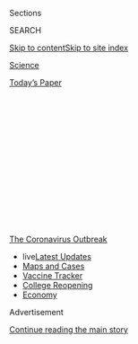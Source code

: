 <div id="app">

<div>

<div>

<div>

<div class="NYTAppHideMasthead css-1q2w90k e1suatyy0">

<div class="section css-ui9rw0 e1suatyy2">

<div class="css-eph4ug er09x8g0">

<div class="css-6n7j50">

</div>

<span class="css-1dv1kvn">Sections</span>

<div class="css-10488qs">

<span class="css-1dv1kvn">SEARCH</span>

</div>

[Skip to content](#site-content)[Skip to site
index](#site-index)

</div>

<div id="masthead-section-label" class="css-1wr3we4 eaxe0e00">

[Science](https://www.nytimes.com/section/science)

</div>

<div class="css-10698na e1huz5gh0">

</div>

</div>

<div id="masthead-bar-one" class="section hasLinks css-15hmgas e1csuq9d3">

<div class="css-uqyvli e1csuq9d0">

</div>

<div class="css-1uqjmks e1csuq9d1">

</div>

<div class="css-9e9ivx">

[](https://myaccount.nytimes.com/auth/login?response_type=cookie&client_id=vi)

</div>

<div class="css-1bvtpon e1csuq9d2">

[Today’s
Paper](https://www.nytimes.com/section/todayspaper)

</div>

</div>

</div>

</div>

<div data-aria-hidden="false">

<div id="site-content" data-role="main">

<div>

<div class="css-1aor85t" style="opacity:0.000000001;z-index:-1;visibility:hidden">

<div class="css-1hqnpie">

<div class="css-epjblv">

<span class="css-17xtcya">[Science](/section/science)</span><span class="css-x15j1o">|</span><span class="css-fwqvlz">How
to Think Like an
Epidemiologist</span>

</div>

<div class="css-k008qs">

<div class="css-1iwv8en">

<span class="css-18z7m18"></span>

<div>

</div>

</div>

<span class="css-1n6z4y">https://nyti.ms/31hdb5h</span>

<div class="css-1705lsu">

<div class="css-4xjgmj">

<div class="css-4skfbu" data-role="toolbar" data-aria-label="Social Media Share buttons, Save button, and Comments Panel with current comment count" data-testid="share-tools">

  - 
  - 
  - 
  - 
    
    <div class="css-6n7j50">
    
    </div>

  - 
  - 

</div>

</div>

</div>

</div>

</div>

</div>

<div id="NYT_TOP_BANNER_REGION" class="css-13pd83m">

<div>

<div id="styln-prism-menu-1592847958612" class="section interactive-content interactive-size-medium css-1edisqu">

<div class="css-17ih8de interactive-body">

<div id="scroll-container" class="css-1gj85ro">

[<span class="styln-title-wrap"><span class="css-1pje3qr">The
Coronavirus</span><span class="css-1pje3qr">
Outbreak</span></span>](https://www.nytimes.com/news-event/coronavirus?action=click&pgtype=Article&state=default&region=TOP_BANNER&context=storylines_menu)

  - <span class="css-kqxiym" data-emphasize="true">live</span>[Latest
    Updates](https://www.nytimes.com/2020/08/04/world/coronavirus-cases.html?action=click&pgtype=Article&state=default&region=TOP_BANNER&context=storylines_menu)
  - [Maps and
    Cases](https://www.nytimes.com/interactive/2020/us/coronavirus-us-cases.html?action=click&pgtype=Article&state=default&region=TOP_BANNER&context=storylines_menu)
  - [Vaccine
    Tracker](https://www.nytimes.com/interactive/2020/science/coronavirus-vaccine-tracker.html?action=click&pgtype=Article&state=default&region=TOP_BANNER&context=storylines_menu)
  - [College
    Reopening](https://www.nytimes.com/2020/08/02/us/covid-college-reopening.html?action=click&pgtype=Article&state=default&region=TOP_BANNER&context=storylines_menu)
  - [Economy](https://www.nytimes.com/live/2020/08/04/business/stock-market-today-coronavirus?action=click&pgtype=Article&state=default&region=TOP_BANNER&context=storylines_menu)

</div>

</div>

</div>

</div>

</div>

<div id="top-wrapper" class="css-1sy8kpn">

<div id="top-slug" class="css-l9onyx">

Advertisement

</div>

[Continue reading the main
story](#after-top)

<div class="ad top-wrapper" style="text-align:center;height:100%;display:block;min-height:250px">

<div id="top" class="place-ad" data-position="top" data-size-key="top">

</div>

</div>

<div id="after-top">

</div>

</div>

<div>

<div id="sponsor-wrapper" class="css-1hyfx7x">

<div id="sponsor-slug" class="css-19vbshk">

Supported by

</div>

[Continue reading the main
story](#after-sponsor)

<div id="sponsor" class="ad sponsor-wrapper" style="text-align:center;height:100%;display:block">

</div>

<div id="after-sponsor">

</div>

</div>

<div class="css-186x18t">

</div>

<div class="css-1vkm6nb ehdk2mb0">

# How to Think Like an Epidemiologist

</div>

Don’t worry, a little Bayesian analysis won’t hurt
you.

<div class="css-79elbk" data-testid="photoviewer-wrapper">

<div class="css-z3e15g" data-testid="photoviewer-wrapper-hidden">

</div>

<div class="css-1a48zt4 ehw59r15" data-testid="photoviewer-children">

![<span class="css-cnj6d5 e1z0qqy90" itemprop="copyrightHolder"><span class="css-1ly73wi e1tej78p0">Credit...</span><span><span>James
Steinberg</span></span></span>](https://static01.nyt.com/images/2020/08/04/science/04BAYES-illo/04BAYES-illo-articleLarge.jpg?quality=75&auto=webp&disable=upscale)

</div>

</div>

<div class="css-18e8msd">

<div class="css-vp77d3 epjyd6m0">

<div class="css-1baulvz">

By <span class="css-1baulvz last-byline" itemprop="name">Siobhan
Roberts</span>

</div>

</div>

  - 
    
    <div class="css-ld3wwf e16638kd2">
    
    Aug. 4,
    2020
    
    </div>

  - 
    
    <div class="css-4xjgmj">
    
    <div class="css-d8bdto" data-role="toolbar" data-aria-label="Social Media Share buttons, Save button, and Comments Panel with current comment count" data-testid="share-tools">
    
      - 
      - 
      - 
      - 
        
        <div class="css-6n7j50">
        
        </div>
    
      - 
      - 
    
    </div>
    
    </div>

</div>

</div>

<div class="section meteredContent css-1r7ky0e" name="articleBody" itemprop="articleBody">

<div class="css-1fanzo5 StoryBodyCompanionColumn">

<div class="css-53u6y8">

There is a statistician’s rejoinder — sometimes offered as wry
criticism, sometimes as honest advice — that could hardly be a better
motto for our times: “Update your priors\!”

In stats lingo, “priors” are your prior knowledge and beliefs,
inevitably fuzzy and uncertain, before seeing evidence. Evidence prompts
an updating; and then more evidence prompts further updating, so forth
and so on. This iterative process hones greater certainty and generates
a coherent accumulation of knowledge.

In the early pandemic era, for instance, airborne transmission of
Covid-19 was not considered likely, but in early July the World Health
Organization, with mounting scientific evidence,
[conceded](https://www.nytimes.com/2020/07/30/opinion/coronavirus-aerosols.html?surface=most-popular&fellback=false&req_id=877412152&algo=top_conversion&imp_id=115726583&action=click&module=Most%20Popular&pgtype=Homepage)
that it is a factor, especially indoors. The W.H.O. updated its priors,
and changed its advice.

This is the heart of Bayesian analysis, named after Thomas Bayes, an
18th-century Presbyterian minister who did math on the side. It captures
uncertainty in terms of probability: Bayes’s theorem, or rule, is a
device for rationally updating your prior beliefs and uncertainties
based on observed evidence.

</div>

</div>

<div class="css-1fanzo5 StoryBodyCompanionColumn">

<div class="css-53u6y8">

Reverend Bayes set out his ideas in “An Essay Toward Solving a Problem
in the Doctrine of Chances,” published posthumously in 1763; it was
refined by the preacher and mathematician Richard Price and included
[Bayes’s
theorem](https://www.nytimes.com/2011/08/07/books/review/the-theory-that-would-not-die-by-sharon-bertsch-mcgrayne-book-review.html?searchResultPosition=7).
A couple of centuries later, Bayesian frameworks and methods, powered by
computation, are at the heart of various models in epidemiology and
other scientific fields

As Marc Lipsitch, an infectious disease epidemiologist at Harvard,
[noted on
Twitter](https://twitter.com/mlipsitch/status/1257858402186940421),
Bayesian reasoning comes awfully close to his working definition of
rationality. “As we learn more, our
[beliefs](https://twitter.com/CT_Bergstrom/status/1276742731948158976)
should change,” Dr. Lipsitch said in an interview. “One extreme is to
decide what you think and be impervious to new information. Another
extreme is to over-privilege the last thing you learned. In rough terms,
Bayesian reasoning is a principled way to integrate what you previously
thought with what you have learned and come to a conclusion that
incorporates them both, giving them appropriate weights.”

With a new disease like Covid-19 and all the uncertainties it brings,
there is intense interest in nailing down the parameters for models:
What is the basic reproduction number, the rate at which new cases
arise? How deadly is it? What is the infection fatality rate, the
proportion of people with the virus that it kills?

But there is little point in trying to establish fixed numbers, said
Natalie Dean, an assistant professor of biostatistics at the University
of Florida.

“We should be less focused on finding the single ‘truth’ and more
focused on establishing a reasonable range, recognizing that the true
value may vary across populations,” Dr. Dean said. “Bayesian analyses
allow us to include this variability in a clear way, and then propagate
this uncertainty through the model.”

</div>

</div>

<div class="css-1fanzo5 StoryBodyCompanionColumn">

<div class="css-53u6y8">

A textbook application of Bayes’s theorem is serology testing for
Covid-19, which looks for the presence of antibodies to the virus. All
tests are imperfect, and the accuracy of an antibody test turns on many
factors including,
[critically](https://www.scientificamerican.com/article/coronavirus-antibody-tests-have-a-mathematical-pitfall/),
the rarity or prevalence of the
disease.

<div id="NYT_MAIN_CONTENT_1_REGION" class="css-9tf9ac">

<div>

<div id="styln-covid-updates-world" class="section interactive-content interactive-size-medium css-1ftcdic">

<div class="css-17ih8de interactive-body">

<div id="styln-briefing-block" data-asset-id="QXJ0aWNsZTpueXQ6Ly9hcnRpY2xlLzNhNGMwYWI5LWIwY2QtNWQwOS1hZTgwLTdjMGU3ZTA1OWQ2OA==">

<div class="briefing-block-header-section">

# [Latest Updates: Global Coronavirus Outbreak](https://www.nytimes.com/2020/08/04/world/coronavirus-cases.html?action=click&pgtype=Article&state=default&region=MAIN_CONTENT_1&context=storylines_live_updates)

<div class="briefing-block-ts">

Updated 2020-08-05T07:58:24.076Z

</div>

</div>

  - [As talks drag on, McConnell signals openness to jobless aid
    extension, and negotiators agree on a
    deadline.](https://www.nytimes.com/2020/08/04/world/coronavirus-cases.html?action=click&pgtype=Article&state=default&region=MAIN_CONTENT_1&context=storylines_live_updates#link-762df92)
  - [Novavax sees encouraging results from two studies of its
    experimental
    vaccine.](https://www.nytimes.com/2020/08/04/world/coronavirus-cases.html?action=click&pgtype=Article&state=default&region=MAIN_CONTENT_1&context=storylines_live_updates#link-1228a480)
  - [Mississippians must now wear masks in public, governor
    says.](https://www.nytimes.com/2020/08/04/world/coronavirus-cases.html?action=click&pgtype=Article&state=default&region=MAIN_CONTENT_1&context=storylines_live_updates#link-794484ed)

<div class="briefing-block-footer">

<div class="briefing-block-footer-meta">

[See more
updates](https://www.nytimes.com/2020/08/04/world/coronavirus-cases.html?action=click&pgtype=Article&state=default&region=MAIN_CONTENT_1&context=storylines_live_updates)

</div>

<div class="briefing-block-briefinglinks">

<span>More live coverage:</span>
[Markets](https://www.nytimes.com/live/2020/08/04/business/stock-market-today-coronavirus?action=click&pgtype=Article&state=default&region=MAIN_CONTENT_1&context=storylines_live_updates)

</div>

</div>

</div>

</div>

</div>

</div>

</div>

The first SARS-CoV-2 antibody test approved by the F.D.A., in April,
seemed to be wrong as often as it was right. With Bayes’s theorem, you
can calculate what you really want to know: the probability that the
test result is correct. As one
[commenter](https://twitter.com/Riderius/status/1246172832071135236) on
Twitter put it: “Understanding Bayes’s theorem is a matter of life and
death right now.”

## The logic of uncertainty

Joseph Blitzstein, a statistician at Harvard, delves into the utility of
Bayesian analysis in his popular course “[Statistics 110:
Probability](https://www.youtube.com/playlist?list=PL2SOU6wwxB0uwwH80KTQ6ht66KWxbzTIo).”
For a primer, in lecture one, he says: “Math is the logic of certainty,
and statistics is the logic of uncertainty. Everyone has uncertainty. If
you have 100 percent certainty about everything, there is something
wrong with you.”

By the end of lecture four, he arrives at Bayes’s theorem — his favorite
theorem because it is mathematically simple yet conceptually powerful.

“Literally, the proof is just one line of algebra,” Dr. Blitzstein said.
The theorem essentially reduces to a fraction; it expresses the
probability P of some event A happening given the occurrence of another
event
B.

</div>

</div>

<div class="css-79elbk" data-testid="photoviewer-wrapper">

<div class="css-z3e15g" data-testid="photoviewer-wrapper-hidden">

</div>

<div class="css-1a48zt4 ehw59r15" data-testid="photoviewer-children">

![](https://static01.nyt.com/images/2020/08/04/science/04SCI-BAYES-equation1/04SCI-BAYES-equation1-articleLarge-v3.jpg?quality=75&auto=webp&disable=upscale)

</div>

</div>

<div class="css-1fanzo5 StoryBodyCompanionColumn">

<div class="css-53u6y8">

“Naïvely, you would think, How much could you get from that?” Dr.
Blitzstein said. “It turns out to have incredibly deep consequences and
to be applicable to just about every field of inquiry” — from finance
and genetics to political science and historical studies. The Bayesian
approach is applied in [analyzing racial disparities in
policing](https://www.nature.com/articles/s41562-020-0858-1) (in the
assessment of officer decisions to search drivers during a traffic stop)
and [search-and-rescue
operations](https://www.nytimes.com/2014/09/30/science/the-odds-continually-updated.html)
(the search area narrows as new data is added). Cognitive scientists
ask, ‘Is the brain Bayesian?’ Philosophers of science posit that science
as a whole is a Bayesian process — as is common sense.

</div>

</div>

<div class="css-1fanzo5 StoryBodyCompanionColumn">

<div class="css-53u6y8">

Take diagnostic testing. In this scenario, the setup of Bayes’s theorem
might use events labeled “T” for a positive test result — and “C” for
the presence of Covid-19
antibodies:

</div>

</div>

<div class="css-79elbk" data-testid="photoviewer-wrapper">

<div class="css-z3e15g" data-testid="photoviewer-wrapper-hidden">

</div>

<div class="css-1a48zt4 ehw59r15" data-testid="photoviewer-children">

<div class="css-1xdhyk6 erfvjey0">

<span class="css-1ly73wi e1tej78p0">Image</span>

<div class="css-zjzyr8">

<div data-testid="lazyimage-container" style="height:85.71111111111111px">

</div>

</div>

</div>

</div>

</div>

<div class="css-1fanzo5 StoryBodyCompanionColumn">

<div class="css-53u6y8">

Now suppose the prevalence of cases is 10 percent (that was so in [New
York City in the
spring](https://dash.harvard.edu/bitstream/handle/1/42665370/Kissler_etal_NYC_mobility.pdf?sequence=1&isAllowed=y)),
and you have a positive result from a test with accuracy of 87.5 percent
sensitivity and 97.5 percent specificity. Running numbers through the
Bayesian gears, the probability that the result is correct, and that you
do indeed have antibodies is 79.5%. Decent odds, [all things
considered](https://www.nytimes.com/2020/07/26/health/coronvirus-antibody-tests.html?searchResultPosition=1).
If you want more certainty, get a second opinion. And continue to be
cautious.

An international [collaboration](https://arxiv.org/abs/2007.13847) of
researchers, doctors and developers created another Bayesian strategy,
pairing the test result with a
[questionnaire](http://homecovidtests.org) to produce a better estimate
of whether the result might be a false negative or a false positive. The
tool, which has won two hackathons, collects contextual information: Did
you go to work during lockdown? What did you do to avoid catching
Covid-19? Has anyone in your household had Covid-19?

“It’s a little akin to having two ‘medical experts,’” said Claire
Donnat, who recently finished her Ph.D. in statistics at Stanford and
was part of the team. One expert has access to the patient’s symptoms
and background, the other to the test; the two diagnoses are combined to
produce a more precise score, and more reliable immunity estimates. The
priors are updated with an aggregation of information.

“As new information comes in, we update our priors all the time,” said
Susan Holmes, a Stanford statistician, via unstable internet from rural
Portugal, where she unexpectedly pandemicked for 105 days, while
visiting her
mother.

<div id="NYT_MAIN_CONTENT_3_REGION" class="css-9tf9ac">

<div>

<div id="styln-prism-freeform-1594220623585" class="section interactive-content interactive-size-medium css-1ftcdic">

<div class="css-17ih8de interactive-body">

<div id="prism-freeform-block-85410" class="css-19mumt8" data-role="complementary" data-storyline="The Coronavirus Outbreak" data-truncated="true" tabindex="0">

<div class="css-a8d9oz">

<div class="css-eb027h">

[](https://www.nytimes.com/news-event/coronavirus?action=click&pgtype=Article&state=default&region=MAIN_CONTENT_3&context=storylines_faq)

### The Coronavirus Outbreak ›

#### Frequently Asked Questions

Updated August 4, 2020

  - #### I have antibodies. Am I now immune?
    
      - As of right now,[that seems likely, for at least several
        months.](https://www.nytimes.com/2020/07/22/health/covid-antibodies-herd-immunity.html?action=click&pgtype=Article&state=default&region=MAIN_CONTENT_3&context=storylines_faq)
        There have been frightening accounts of people suffering what
        seems to be a second bout of Covid-19. But experts say these
        patients may have a drawn-out course of infection, with the
        virus taking a slow toll weeks to months after initial exposure.
        People infected with the coronavirus typically
        [produce](https://www.nature.com/articles/s41586-020-2456-9)
        immune molecules called antibodies, which are [protective
        proteins made in response to an
        infection](https://www.nytimes.com/2020/05/07/health/coronavirus-antibody-prevalence.html?action=click&pgtype=Article&state=default&region=MAIN_CONTENT_3&context=storylines_faq)[.
        These antibodies
        may](https://www.nytimes.com/2020/05/07/health/coronavirus-antibody-prevalence.html?action=click&pgtype=Article&state=default&region=MAIN_CONTENT_3&context=storylines_faq)
        last in the body [only two to three
        months](https://www.nature.com/articles/s41591-020-0965-6),
        which may seem worrisome, but that’s perfectly normal after an
        acute infection subsides, said Dr. Michael Mina, an immunologist
        at Harvard University. It may be possible to get the coronavirus
        again, but it’s highly unlikely that it would be possible in a
        short window of time from initial infection or make people
        sicker the second time.

  - #### I’m a small-business owner. Can I get relief?
    
      - The [stimulus bills enacted in
        March](https://www.nytimes.com/article/small-business-loans-stimulus-grants-freelancers-coronavirus.html?action=click&pgtype=Article&state=default&region=MAIN_CONTENT_3&context=storylines_faq)
        offer help for the millions of American small businesses. Those
        eligible for aid are businesses and nonprofit organizations with
        fewer than 500 workers, including sole proprietorships,
        independent contractors and freelancers. Some larger companies
        in some industries are also eligible. The help being offered,
        which is being managed by the Small Business Administration,
        includes the Paycheck Protection Program and the Economic Injury
        Disaster Loan program. But lots of folks have [not yet seen
        payouts.](https://www.nytimes.com/interactive/2020/05/07/business/small-business-loans-coronavirus.html?action=click&pgtype=Article&state=default&region=MAIN_CONTENT_3&context=storylines_faq)
        Even those who have received help are confused: The rules are
        draconian, and some are stuck sitting on [money they don’t know
        how to
        use.](https://www.nytimes.com/2020/05/02/business/economy/loans-coronavirus-small-business.html?action=click&pgtype=Article&state=default&region=MAIN_CONTENT_3&context=storylines_faq)
        Many small-business owners are getting less than they expected
        or [not hearing anything at
        all.](https://www.nytimes.com/2020/06/10/business/Small-business-loans-ppp.html?action=click&pgtype=Article&state=default&region=MAIN_CONTENT_3&context=storylines_faq)

  - #### What are my rights if I am worried about going back to work?
    
      - Employers have to provide [a safe
        workplace](https://www.osha.gov/SLTC/covid-19/standards.html)
        with policies that protect everyone equally. [And if one of your
        co-workers tests positive for the coronavirus, the
        C.D.C.](https://www.nytimes.com/article/coronavirus-money-unemployment.html?action=click&pgtype=Article&state=default&region=MAIN_CONTENT_3&context=storylines_faq)
        has said that [employers should tell their
        employees](https://www.cdc.gov/coronavirus/2019-ncov/community/guidance-business-response.html)
        -- without giving you the sick employee’s name -- that they may
        have been exposed to the virus.

  - #### Should I refinance my mortgage?
    
      - [It could be a good
        idea,](https://www.nytimes.com/article/coronavirus-money-unemployment.html?action=click&pgtype=Article&state=default&region=MAIN_CONTENT_3&context=storylines_faq)
        because mortgage rates have [never been
        lower.](https://www.nytimes.com/2020/07/16/business/mortgage-rates-below-3-percent.html?action=click&pgtype=Article&state=default&region=MAIN_CONTENT_3&context=storylines_faq)
        Refinancing requests have pushed mortgage applications to some
        of the highest levels since 2008, so be prepared to get in line.
        But defaults are also up, so if you’re thinking about buying a
        home, be aware that some lenders have tightened their standards.

  - #### What is school going to look like in September?
    
      - It is unlikely that many schools will return to a normal
        schedule this fall, requiring the grind of [online
        learning](https://www.nytimes.com/2020/06/05/us/coronavirus-education-lost-learning.html?action=click&pgtype=Article&state=default&region=MAIN_CONTENT_3&context=storylines_faq),
        [makeshift child
        care](https://www.nytimes.com/2020/05/29/us/coronavirus-child-care-centers.html?action=click&pgtype=Article&state=default&region=MAIN_CONTENT_3&context=storylines_faq)
        and [stunted
        workdays](https://www.nytimes.com/2020/06/03/business/economy/coronavirus-working-women.html?action=click&pgtype=Article&state=default&region=MAIN_CONTENT_3&context=storylines_faq)
        to continue. California’s two largest public school districts —
        Los Angeles and San Diego — said on July 13, that [instruction
        will be remote-only in the
        fall](https://www.nytimes.com/2020/07/13/us/lausd-san-diego-school-reopening.html?action=click&pgtype=Article&state=default&region=MAIN_CONTENT_3&context=storylines_faq),
        citing concerns that surging coronavirus infections in their
        areas pose too dire a risk for students and teachers. Together,
        the two districts enroll some 825,000 students. They are the
        largest in the country so far to abandon plans for even a
        partial physical return to classrooms when they reopen in
        August. For other districts, the solution won’t be an
        all-or-nothing approach. [Many
        systems](https://bioethics.jhu.edu/research-and-outreach/projects/eschool-initiative/school-policy-tracker/),
        including the nation’s largest, New York City, are devising
        [hybrid
        plans](https://www.nytimes.com/2020/06/26/us/coronavirus-schools-reopen-fall.html?action=click&pgtype=Article&state=default&region=MAIN_CONTENT_3&context=storylines_faq)
        that involve spending some days in classrooms and other days
        online. There’s no national policy on this yet, so check with
        your municipal school system regularly to see what is happening
        in your
community.

<div id="styln-survey-component-85410" class="styln-survey-component" data-surveyname="faq" data-surveystoryline="coronavirus">

</div>

</div>

<div class="css-6mllg9">

</div>

<div class="css-pmm6ed">

<span class="css-5gimkt"></span>

</div>

</div>

</div>

</div>

</div>

</div>

</div>

That was the base from which Dr. Holmes refined a [preprint
paper](https://arxiv.org/abs/2004.05272), co-authored with Dr. Donnat,
that provides another example of Bayesian analysis, broadly speaking.
Observing early research in March about how the pandemic might evolve,
they noticed that classic epidemiological models tend to use fixed
parameters, or constants, for the reproduction number — for instance,
with an R0 of 2.0.

But in reality, the reproduction number depends on random, uncertain
factors: viral loads and susceptibility, behavior and social networks,
culture and socioeconomic class, weather, air conditioning and unknowns.

</div>

</div>

<div class="css-1fanzo5 StoryBodyCompanionColumn">

<div class="css-53u6y8">

With a Bayesian perspective, the uncertainty is encoded into randomness.
The researchers began by supposing that the reproductive number had
various distributions (the priors). Then they modeled the uncertainty
using a random variable that fluctuates, taking on a range of values as
small as 0.6 and as large as 2.2 or 3.5. In something of a nesting
process, the random variable itself has parameters that fluctuate
randomly; and those parameters, too, have random parameters
(hyper-parameters), etcetera. The effects accumulate into a “Bayesian
hierarchy” — “turtles all the way down,” Dr. Holmes said.

The effects of all these up-and-down random fluctuations multiply, like
compound interest. As a result, the study found that using random
variables for reproductive numbers more realistically predicts the risky
tail events, the rarer but [more significant superspreader
events](https://www.nytimes.com/2020/06/30/science/how-coronavirus-spreads.html).

Humans on their own, however, without a Bayesian model for a compass,
are [notoriously bad](https://en.wikipedia.org/wiki/Prospect_theory) at
fathoming individual
[risk](https://twitter.com/xkcdComic/status/1283437923421937666/photo/1).

“People, including very young children, can and do use Bayesian
inference unconsciously,” said Alison Gopnik, a psychologist at the
University of California, Berkeley. “But they need direct evidence about
the frequency of events to do so.”

Much of the information that guides our behavior in the context of
Covid-19 is probabilistic. For example, by [some
estimates](https://www.nature.com/articles/d41586-020-01738-2), if you
get infected with the coronavirus, there is a 1 percent chance you will
die; but in reality an individual’s odds can vary by a
[thousandfold](https://medium.com/wintoncentre/how-much-normal-risk-does-covid-represent-4539118e1196)
or more, depending on age and other factors. “For something like an
illness, most of the evidence is usually indirect, and people are very
bad at dealing with explicit probabilistic information,” Dr. Gopnik
said.

## Modeling humility

Even with evidence, revising beliefs isn’t easy. The scientific
community struggled to update its priors about the asymptomatic
transmission of Covid-19, even when evidence emerged that it is a factor
and that masks are a helpful preventive measure. This arguably
contributed to the [world’s sluggish response to the
virus](https://www.nytimes.com/2020/06/27/world/europe/coronavirus-spread-asymptomatic.html?action=click&module=RelatedLinks&pgtype=Article).

“The problems come when we don’t update,” said David Spiegelhalter, a
statistician and chair of the Winton Centre for Risk and Evidence
Communication at the University of Cambridge. “You can interpret
confirmation bias, and so many of the ways in which we react badly, by
being too slow to revise our beliefs.”

</div>

</div>

<div class="css-1fanzo5 StoryBodyCompanionColumn">

<div class="css-53u6y8">

There are techniques that compensate for Bayesian shortcomings. Dr.
Spiegelhalter is fond of an approach called [Cromwell’s
law](https://understandinguncertainty.org/node/97). “It’s heaven,” he
said. In 1650, Oliver Cromwell, Lord Protector of the Commonwealth of
England, wrote in a letter to the Church of Scotland: “I beseech you, in
the bowels of Christ, think it possible you may be mistaken.”

In the Bayesian world, Cromwell’s law means you should always “keep a
bit back — with a little bit of probability, a little tiny bit — for the
fact that you may be wrong,” Dr. Spiegelhalter said. “Then if new
evidence comes along that totally contradicts your main prior belief,
you can quickly ditch what you thought before and lurch over to that new
way of thinking.”

“In other words, keep an open mind,” said Dr. Spiegelhalter. “That’s a
very powerful idea. And it doesn’t necessarily have to be done
technically or formally; it can just be in the back of your mind as an
idea. Call it ‘modeling humility.’ You may be wrong.”

***\[*[*Like the Science Times page on
Facebook.*](http://on.fb.me/1paTQ1h)** ****** *| Sign up for the*
**[*Science Times newsletter.*](http://nyti.ms/1MbHaRU)*\]***

</div>

</div>

<div>

</div>

</div>

<div>

</div>

<div>

</div>

<div>

</div>

<div>

<div id="bottom-wrapper" class="css-1ede5it">

<div id="bottom-slug" class="css-l9onyx">

Advertisement

</div>

[Continue reading the main
story](#after-bottom)

<div id="bottom" class="ad bottom-wrapper" style="text-align:center;height:100%;display:block;min-height:90px">

</div>

<div id="after-bottom">

</div>

</div>

</div>

</div>

</div>

## Site Index

<div>

</div>

## Site Information Navigation

  - [© <span>2020</span> <span>The New York Times
    Company</span>](https://help.nytimes.com/hc/en-us/articles/115014792127-Copyright-notice)

<!-- end list -->

  - [NYTCo](https://www.nytco.com/)
  - [Contact
    Us](https://help.nytimes.com/hc/en-us/articles/115015385887-Contact-Us)
  - [Work with us](https://www.nytco.com/careers/)
  - [Advertise](https://nytmediakit.com/)
  - [T Brand Studio](http://www.tbrandstudio.com/)
  - [Your Ad
    Choices](https://www.nytimes.com/privacy/cookie-policy#how-do-i-manage-trackers)
  - [Privacy](https://www.nytimes.com/privacy)
  - [Terms of
    Service](https://help.nytimes.com/hc/en-us/articles/115014893428-Terms-of-service)
  - [Terms of
    Sale](https://help.nytimes.com/hc/en-us/articles/115014893968-Terms-of-sale)
  - [Site
    Map](https://spiderbites.nytimes.com)
  - [Help](https://help.nytimes.com/hc/en-us)
  - [Subscriptions](https://www.nytimes.com/subscription?campaignId=37WXW)

</div>

</div>

</div>

</div>
